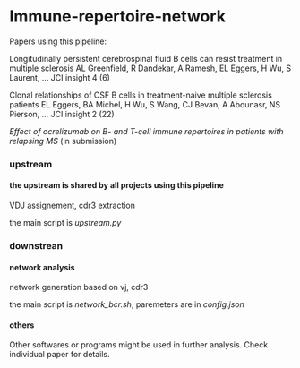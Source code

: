 # Immune-repertoire-network

Papers using this pipeline:

Longitudinally persistent cerebrospinal fluid B cells can resist treatment in multiple sclerosis
AL Greenfield, R Dandekar, A Ramesh, EL Eggers, H Wu, S Laurent, ...
JCI insight 4 (6)

Clonal relationships of CSF B cells in treatment-naive multiple sclerosis patients
EL Eggers, BA Michel, H Wu, S Wang, CJ Bevan, A Abounasr, NS Pierson, ...
JCI insight 2 (22)

*Effect of ocrelizumab on B- and T-cell immune repertoires in patients with relapsing MS* (in submission)

### upstream

#### the upstream is shared by all projects using this pipeline

VDJ assignement, cdr3 extraction

the main script is *upstream.py*

### downstrean

#### network analysis

network generation based on vj, cdr3

the main script is *network_bcr.sh*, paremeters are in  *config.json* 

#### others

Other softwares or programs might be used in further analysis. Check individual paper for details.


